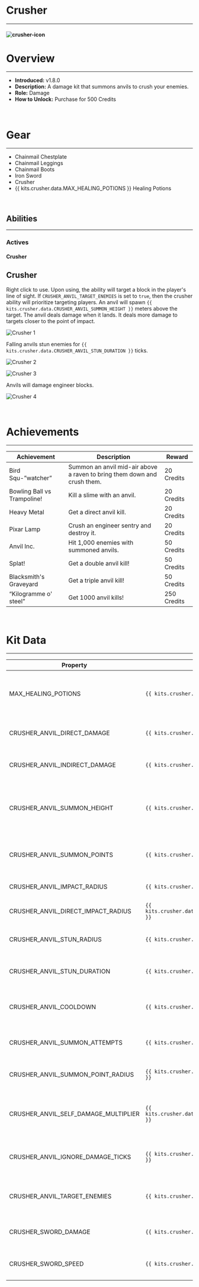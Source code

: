 
# Crusher

***

#### ![crusher-icon](../assets/kits/crusher/crusher-icon.jpg)

# Overview
***
- **Introduced:** v1.8.0
- **Description:** A damage kit that summons anvils to crush your enemies.
- **Role:** Damage
- **How to Unlock:** Purchase for 500 Credits

<br />  

# Gear
***
- Chainmail Chestplate
- Chainmail Leggings
- Chainmail Boots
- Iron Sword
- Crusher
- {{ kits.crusher.data.MAX_HEALING_POTIONS }} Healing Potions

<br />  

## Abilities
***
### Actives
<!-- tabs:start -->
#### **Crusher**
## Crusher
Right click to use. Upon using, the ability will target a block in the player's line of sight. If `CRUSHER_ANVIL_TARGET_ENEMIES` is set to `true`, then the crusher ability will prioritize targeting players. An anvil will spawn `{{ kits.crusher.data.CRUSHER_ANVIL_SUMMON_HEIGHT }}` meters above the target. The anvil deals damage when it lands. It deals more damage to targets closer to the point of impact. 

![Crusher 1](../assets/kits/crusher/Crusher%20-%20Crush%201.gif)

Falling anvils stun enemies for `{{ kits.crusher.data.CRUSHER_ANVIL_STUN_DURATION }}` ticks.

![Crusher 2](../assets/kits/crusher/Crusher%20-%20Crush%20Raven.gif)

![Crusher 3](../assets/kits/crusher/Crusher%20-%20Crush%20Gunner.gif)

Anvils will damage engineer blocks.

![Crusher 4](../assets/kits/crusher/Crusher%20-%20Crush%20Engineer%20Blocks.gif)

<!-- tabs:end -->
<br />  

# Achievements
***

| Achievement | Description | Reward |
| ----------- | ----------- | ------ |
| Bird Squ-”watcher” | Summon an anvil mid-air above a raven to bring them down and crush them. | 20 Credits |
| Bowling Ball vs Trampoline! | Kill a slime with an anvil. | 20 Credits |
| Heavy Metal | Get a direct anvil kill. | 20 Credits |
| Pixar Lamp | Crush an engineer sentry and destroy it. | 20 Credits |
| Anvil Inc. | Hit 1,000 enemies with summoned anvils. | 50 Credits |
| Splat! | Get a double anvil kill! | 50 Credits |
| Blacksmith's Graveyard | Get a triple anvil kill! | 50 Credits |
| “Kilogramme o' steel” | Get 1000 anvil kills! | 250 Credits |

<br />  

# Kit Data
***

| Property | Value | Description |
|----------|-------|-------------|
| MAX_HEALING_POTIONS | `{{ kits.crusher.data.MAX_HEALING_POTIONS }}` | Maximum number of healing potions the player can carry. |
| CRUSHER_ANVIL_DIRECT_DAMAGE | `{{ kits.crusher.data.CRUSHER_ANVIL_DIRECT_DAMAGE }}` | The damage dealt by a direct anvil hit. |
| CRUSHER_ANVIL_INDIRECT_DAMAGE | `{{ kits.crusher.data.CRUSHER_ANVIL_INDIRECT_DAMAGE }}` | The damage dealt by an indirect anvil hit. |
| CRUSHER_ANVIL_SUMMON_HEIGHT | `{{ kits.crusher.data.CRUSHER_ANVIL_SUMMON_HEIGHT }}` | The distance above the target to determine the actual anvil summon location.  |
| CRUSHER_ANVIL_SUMMON_POINTS | `{{ kits.crusher.data.CRUSHER_ANVIL_SUMMON_POINTS }}` | The number of summon points to use to ray trace to a target. |
| CRUSHER_ANVIL_IMPACT_RADIUS | `{{ kits.crusher.data.CRUSHER_ANVIL_IMPACT_RADIUS }}` | The radius of an indirect anvil hit. |
| CRUSHER_ANVIL_DIRECT_IMPACT_RADIUS | `{{ kits.crusher.data.CRUSHER_ANVIL_DIRECT_IMPACT_RADIUS }}` | The radius of a direct anvil hit. |
| CRUSHER_ANVIL_STUN_RADIUS | `{{ kits.crusher.data.CRUSHER_ANVIL_STUN_RADIUS }}` | The radius around a falling anvil to stun targets. |
| CRUSHER_ANVIL_STUN_DURATION | `{{ kits.crusher.data.CRUSHER_ANVIL_STUN_DURATION }}` | The duration, in ticks, of the falling anvil stun. |
| CRUSHER_ANVIL_COOLDOWN | `{{ kits.crusher.data.CRUSHER_ANVIL_COOLDOWN }}` | The cooldown, in ticks, for the Crusher ability. |
| CRUSHER_ANVIL_SUMMON_ATTEMPTS | `{{ kits.crusher.data.CRUSHER_ANVIL_SUMMON_ATTEMPTS }}` | The number of attempts to summon an anvil. |
| CRUSHER_ANVIL_SUMMON_POINT_RADIUS | `{{ kits.crusher.data.CRUSHER_ANVIL_SUMMON_POINT_RADIUS }}` | The radius of a summon point used for ray tracing. |
| CRUSHER_ANVIL_SELF_DAMAGE_MULTIPLIER | `{{ kits.crusher.data.CRUSHER_ANVIL_SELF_DAMAGE_MULTIPLIER }}` | The self damage multipler of an anvil when hitting the player. |
| CRUSHER_ANVIL_IGNORE_DAMAGE_TICKS | `{{ kits.crusher.data.CRUSHER_ANVIL_IGNORE_DAMAGE_TICKS }}` | Determines if the anvil should ignore invulnerability frames. |
| CRUSHER_ANVIL_TARGET_ENEMIES | `{{ kits.crusher.data.CRUSHER_ANVIL_TARGET_ENEMIES }}` | Determines if the Crusher ability should target enemies. |
| CRUSHER_SWORD_DAMAGE | `{{ kits.crusher.data.CRUSHER_SWORD_DAMAGE }}` | The base damage of the crusher sword. |
| CRUSHER_SWORD_SPEED | `{{ kits.crusher.data.CRUSHER_SWORD_SPEED }}` | The base speed of the crusher sword. |
